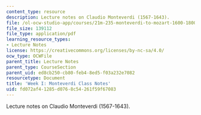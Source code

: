 ```yaml
---
content_type: resource
description: Lecture notes on Claudio Monteverdi (1567-1643).
file: /ol-ocw-studio-app/courses/21m-235-monteverdi-to-mozart-1600-1800-fall-2013/fd072af41285d0768c54261f59f67083_MIT21M_235_F13_Week_I_Mont.pdf
file_size: 139112
file_type: application/pdf
learning_resource_types:
- Lecture Notes
license: https://creativecommons.org/licenses/by-nc-sa/4.0/
ocw_type: OCWFile
parent_title: Lecture Notes
parent_type: CourseSection
parent_uid: ed8cb250-cb80-feb4-8ed5-f03a232e7082
resourcetype: Document
title: 'Week I: Monteverdi Class Notes'
uid: fd072af4-1285-d076-8c54-261f59f67083
---
```

Lecture notes on Claudio Monteverdi (1567-1643).